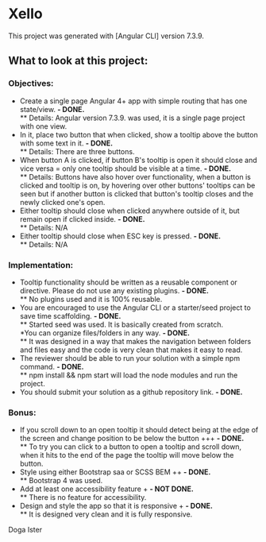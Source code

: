 # Xello

This project was generated with [Angular CLI] version 7.3.9.

## What to look at this project:

### Objectives:
* Create a single page Angular 4+ app with simple routing that has one state/view. <b> - DONE.</b> <br/>
** Details: Angular version 7.3.9. was used, it is a single page project with one view.
* In it, place two button that when clicked, show a tooltip above the button with some text in it. <b>- DONE.</b><br/>
** Details: There are three buttons.
* When button A is clicked, if button B's tooltip is open it should close and vice versa = only one tooltip should be visible at a time. <b>- DONE.</b> <br/>
** Details: Buttons have also hover over functionality, when a button is clicked and tooltip is on, by hovering over other buttons' tooltips can be seen but if another button is clicked that button's tooltip closes and the newly clicked one's open.
* Either tooltip should close when clicked anywhere outside of it, but remain open if clicked inside. <b>- DONE.</b> <br/>
** Details: N/A
* Either tooltip should close when ESC key is pressed. <b>- DONE.</b> <br/>
** Details: N/A

### Implementation:
* Tooltip functionality should be written as a reusable component or directive. Please do not use any existing plugins. <b>- DONE.</b> <br/>
** No plugins used and it is 100% reusable.
* You are encouraged to use the Angular CLI or a starter/seed project to save time scaffolding. <b>- DONE.</b> <br/>
** Started seed was used. It is basically created from scratch. <br/>
*You can organize files/folders in any way. <b> - DONE.</b> <br/>
** It was designed in a way that makes the navigation between folders and files easy and the code is very clean that makes it easy to read.
* The reviewer should be able to run your solution with a simple npm command. <b>- DONE.</b> <br/>
** npm install && npm start will load the node modules and run the project.
* You should submit your solution as a github repository link. <b>- DONE.</b> <br/>

### Bonus:
* If you scroll down to an open tooltip it should detect being at the edge of the screen and change position to be below the button +++ <b>- DONE.</b> <br/>
** To try you can click to a button to open a tooltip and scroll down, when it hits to the end of the page the tooltip will move below the button.
* Style using either Bootstrap saa or SCSS BEM ++ <b>- DONE.</b> <br/>
** Bootstrap 4 was used.
* Add at least one accessibility feature + <b> - NOT DONE.</b> <br/>
** There is no feature for accessibility.
* Design and style the app so that it is responsive + <b> - DONE.</b> <br/>
** It is designed very clean and it is fully responsive.

Doga Ister
